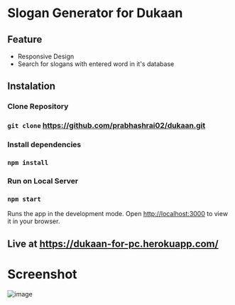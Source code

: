 # Slogan Generator for Dukaan

## Feature
* Responsive Design
* Search for slogans with entered word in it's database

## Instalation 
### Clone Repository 
### `git clone` https://github.com/prabhashrai02/dukaan.git
### Install dependencies
### `npm install`
### Run on Local Server
### `npm start`

Runs the app in the development mode.
Open [http://localhost:3000](http://localhost:3000) to view it in your browser.

## Live at https://dukaan-for-pc.herokuapp.com/

# Screenshot
![image](https://user-images.githubusercontent.com/73634195/161261058-66fc2215-0410-4194-a913-451a7a6ca827.png)
